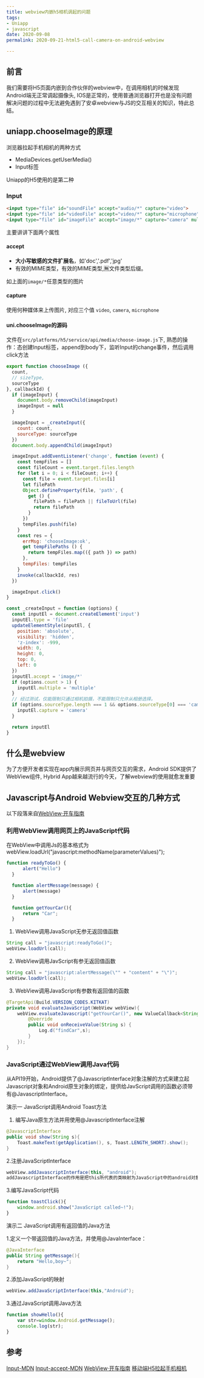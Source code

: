 ```yaml
---
title: webview内嵌h5相机调起的问题
tags:
- Uniapp
- javascript
date: 2020-09-08
permalink: 2020-09-21-html5-call-camera-on-android-webview

---
```


## 前言

我们需要将H5页面内嵌到合作伙伴的webview中，在调用相机的时候发现Android端无正常调起摄像头, IOS是正常的，使用普通浏览器打开也是没有问题
解决问题的过程中无法避免遇到了安卓webview与JS的交互相关的知识，特此总结。

## uniapp.chooseImage的原理

浏览器拉起手机相机的两种方式

* MediaDevices.getUserMedia()
* Input标签

Uniapp的H5使用的是第二种

### Input

```html
<input type="file" id="soundFile" accept="audio/*" capture="video">
<input type="file" id="videoFile" accept="video/*" capture="microphone">
<input type="file" id="imageFile" accept="image/*" capture="camera" multiple>
```

主要讲讲下面两个属性

#### accept

* **大小写敏感的文件扩展名**，如'doc','.pdf','jpg'
* 有效的MIME类型，有效的MIME类型,🈚️文件类型后缀。

如上面的`image/*`任意类型的图片

#### capture

使用何种媒体来上传图片, 对应三个值  `video`, `camera`, `microphone`

#### uni.chooseImage的源码

文件在`src/platforms/h5/service/api/media/choose-image.js`下, 熟悉的操作：态创建Input标签，append到body下，监听Input的change事件，然后调用click方法

```js
export function chooseImage ({
  count,
  // sizeType,
  sourceType
}, callbackId) {
  if (imageInput) {
    document.body.removeChild(imageInput)
    imageInput = null
  }

  imageInput = _createInput({
    count: count,
    sourceType: sourceType
  })
  document.body.appendChild(imageInput)

  imageInput.addEventListener('change', function (event) {
    const tempFiles = []
    const fileCount = event.target.files.length
    for (let i = 0; i < fileCount; i++) {
      const file = event.target.files[i]
      let filePath
      Object.defineProperty(file, 'path', {
        get () {
          filePath = filePath || fileToUrl(file)
          return filePath
        }
      })
      tempFiles.push(file)
    }
    const res = {
      errMsg: 'chooseImage:ok',
      get tempFilePaths () {
        return tempFiles.map(({ path }) => path)
      },
      tempFiles: tempFiles
    }
    invoke(callbackId, res)
  })

  imageInput.click()
}
```

```js
const _createInput = function (options) {
  const inputEl = document.createElement('input')
  inputEl.type = 'file'
  updateElementStyle(inputEl, {
    position: 'absolute',
    visibility: 'hidden',
    'z-index': -999,
    width: 0,
    height: 0,
    top: 0,
    left: 0
  })
  inputEl.accept = 'image/*'
  if (options.count > 1) {
    inputEl.multiple = 'multiple'
  }
  // 经过测试，仅能限制只通过相机拍摄，不能限制只允许从相册选择。
  if (options.sourceType.length === 1 && options.sourceType[0] === 'camera') {
    inputEl.capture = 'camera'
  }

  return inputEl
}
```

## 什么是webview

为了方便开发者实现在app内展示网页并与网页交互的需求，Android SDK提供了WebView组件, Hybrid App越来越流行的今天，了解webview的使用就愈发重要

## Javascript与Android Webview交互的几种方式

以下段落来自[WebView·开车指南](https://jiandanxinli.github.io/2016-08-31.html)

### 利用WebView调用网页上的JavaScript代码

在WebView中调用Js的基本格式为webView.loadUrl("javascript:methodName(parameterValues)");

```js
function readyToGo() {
      alert("Hello")
  }

  function alertMessage(message) {
      alert(message)
  }

  function getYourCar(){
      return "Car";
  }
```

1. WebView调用JavaScript无参无返回值函数

```java
String call = "javascript:readyToGo()";
webView.loadUrl(call);
```

2. WebView调用JavScript有参无返回值函数

```java
String call = "javascript:alertMessage(\"" + "content" + "\")";
webView.loadUrl(call);
```

3. WebView调用JavaScript有参数有返回值的函数

```java
@TargetApi(Build.VERSION_CODES.KITKAT)
private void evaluateJavaScript(WebView webView){
    webView.evaluateJavascript("getYourCar()", new ValueCallback<String>() {
        @Override
        public void onReceiveValue(String s) {
            Log.d("findCar",s);
        }
    });
}
```

### JavaScript通过WebView调用Java代码

从API19开始，Android提供了@JavascriptInterface对象注解的方式来建立起Javascript对象和Android原生对象的绑定，提供给JavScript调用的函数必须带有@JavascriptInterface。

演示一 JavaScript调用Android Toast方法

1. 编写Java原生方法并用使用@JavascriptInterface注解

```java
@JavascriptInterface
public void show(String s){
    Toast.makeText(getApplication(), s, Toast.LENGTH_SHORT).show();
}
```

2.注册JavaScriptInterface

```java
webView.addJavascriptInterface(this, "android");
addJavascriptInterface的作用是把this所代表的类映射为JavaScript中的android对象。
```

3.编写JavaScript代码

```js
function toastClick(){
    window.android.show("JavaScript called~!");
}
```

演示二 JavaScript调用有返回值的Java方法

1.定义一个带返回值的Java方法，并使用@JavaInterface：

```java
@JavaInterface
public String getMessage(){
    return "Hello,boy~";
}
```

2.添加JavaScript的映射

```java
webView.addJavaScriptInterface(this,"Android");
```

3.通过JavaScript调用Java方法

```js
function showHello(){
    var str=window.Android.getMessage();
    console.log(str);
}
```

## 参考

[Input-MDN](https://developer.mozilla.org/en-US/docs/Web/HTML/Element/input/file)
[Input-accept-MDN](https://developer.mozilla.org/en-US/docs/Web/HTML/Attributes/accept)
[WebView·开车指南](https://jiandanxinli.github.io/2016-08-31.html)
[移动端H5拉起手机相机](https://juejin.im/post/6844903859991609351)
